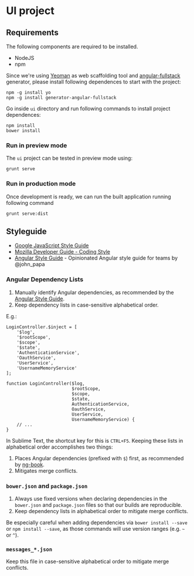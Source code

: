 # UI project

## Requirements

The following components are required to be installed.

* NodeJS
* npm

Since we're using [Yeoman](http://yeoman.io) as web scaffolding tool and [angular-fullstack](https://github.com/DaftMonk/generator-angular-fullstack) generator, please install following dependences to start with the project:

    npm -g install yo
    npm -g install generator-angular-fullstack

Go inside `ui` directory and run following commands to install project dependences:

    npm install
    bower install

### Run in preview mode

The `ui` project can be tested in preview mode using:

    grunt serve

### Run in production mode
Once development is ready, we can run the built application running following command

    grunt serve:dist

## Styleguide

* [Google JavaScript Style Guide](https://google-styleguide.googlecode.com/svn/trunk/javascriptguide.xml)
* [Mozilla Developer Guide - Coding Style](https://developer.mozilla.org/en-US/docs/Mozilla/Developer_guide/Coding_Style)
* [Angular Style Guide](https://github.com/johnpapa/angular-styleguide/blob/master/README.md) - Opinionated Angular style guide for teams by @john_papa

### Angular Dependency Lists
1. Manually identify Angular dependencies, as recommended by the [Angular Style Guide](https://github.com/johnpapa/angular-styleguide#manually-identify-dependencies).
1. Keep dependency lists in case-sensitive alphabetical order.

E.g.:

    LoginController.$inject = [
        '$log',
        '$rootScope',
        '$scope',
        '$state',
        'AuthenticationService',
        'OauthService',
        'UserService',
        'UsernameMemoryService'
    ];

    function LoginController($log,
                             $rootScope,
                             $scope,
                             $state,
                             AuthenticationService,
                             OauthService,
                             UserService,
                             UsernameMemoryService) {
        // ...
    }

In Sublime Text, the shortcut key for this is `CTRL+F5`.  Keeping these lists in alphabetical order accomplishes two things:

1. Places Angular dependencies (prefixed with `$`) first, as recommended by [ng-book](https://www.ng-book.com/).
1. Mitigates merge conflicts.

### `bower.json` and `package.json`
1. Always use fixed versions when declaring dependencies in the `bower.json` and `package.json` files so that our builds are reproducible.
1. Keep dependency lists in alphabetical order to mitigate merge conflicts.

Be especially careful when adding dependencies via `bower install --save` or `npm install --save`, as those commands will use version ranges (e.g. `~` or `^`).

### `messages_*.json`
Keep this file in case-sensitive alphabetical order to mitigate merge conflicts.
